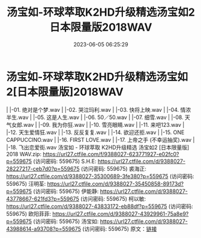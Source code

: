 ﻿---
title: 汤宝如-环球萃取K2HD升级精选汤宝如2日本限量版2018WAV
date: 2023-06-05 06:25:29
categories: WAV车载音乐、镜像
tags: 华语中文
---
# 汤宝如-环球萃取K2HD升级精选汤宝如2[日本限量版]2018WAV

| |-01. 绝对是个梦.wav
| |-02. 哭泣玛利.wav
| |-03. 快将上映.wav
| |-04. 情浓半生.wav
| |-05. 这是人生.wav
| |-06. 50／50.wav
| |-07. 细雪.wav
| |-08. 天气女郎.wav
| |-09. 我为你狂.wav
| |-10. 雪亮眼睛.wav
| |-11. 来吧123.wav
| |-12. 天生爱情狂.wav
| |-13. 反反复复.wav
| |-14. 欲迎还拒.wav
| |-15. ONE CAPPUCCINO.wav
| |-16. FIRST LOVE.wav
| |-17. 上帝之手 (不幸运抽奖).wav
| |-18. 飞出恋爱街.wav
汤宝如 - 环球萃取 K2HD升级精选 汤宝如2 [日本限量版] 2018 WAV.zip: https://url27.ctfile.com/f/9388027-623771927-e02fc0?p=559675
(访问密码: 559675)
S.H.E: https://url27.ctfile.com/d/9388027-28227217-ceb7d0?p=559675
(访问密码: 559675)
裘海正: https://url27.ctfile.com/d/9388027-35300689-3fe380?p=559675
(访问密码: 559675)
汪明荃: https://url27.ctfile.com/d/9388027-35450858-89173d?p=559675
(访问密码: 559675)
伊能静: https://url27.ctfile.com/d/9388027-43778667-621fd3?p=559675
(访问密码: 559675)
柯以敏: https://url27.ctfile.com/d/9388027-43833172-eb88df?p=559675
(访问密码: 559675)
欧阳菲菲: https://url27.ctfile.com/d/9388027-43929961-75a8e9?p=559675
(访问密码: 559675)
汤宝如: https://url27.ctfile.com/d/9388027-43988614-a93708?p=559675
(访问密码: 559675)
原文：[链接](https://blog.sina.com.cn/s/blog_1647c7e7601031270.html)
